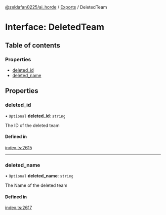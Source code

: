 [@zeldafan0225/ai_horde](../README.md) / [Exports](../modules.md) / DeletedTeam

# Interface: DeletedTeam

## Table of contents

### Properties

- [deleted\_id](DeletedTeam.md#deleted_id)
- [deleted\_name](DeletedTeam.md#deleted_name)

## Properties

### deleted\_id

• `Optional` **deleted\_id**: `string`

The ID of the deleted team

#### Defined in

[index.ts:2615](https://github.com/ZeldaFan0225/ai_horde/blob/9b3ae88/index.ts#L2615)

___

### deleted\_name

• `Optional` **deleted\_name**: `string`

The Name of the deleted team

#### Defined in

[index.ts:2617](https://github.com/ZeldaFan0225/ai_horde/blob/9b3ae88/index.ts#L2617)
